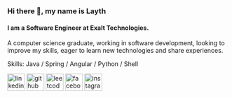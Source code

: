 <!--**Abufarhah/Abufarhah** is a ✨ _special_ ✨ repository because its `README.md` (this file) appears on your GitHub profile.-->
### Hi there 👋, my name is Layth
#### I am a Software Engineer at Exalt Technologies.

A computer science graduate, working in software development, looking to improve my skills, eager to learn new technologies and share experiences.

Skills: Java / Spring / Angular / Python / Shell


[<img src='https://cdn.jsdelivr.net/npm/simple-icons@3.0.1/icons/linkedin.svg' alt='linkedin' height='40'>](https://www.linkedin.com/in/https://www.linkedin.com/in/laythabufarhah//)
[<img src='https://cdn.jsdelivr.net/npm/simple-icons@3.0.1/icons/github.svg' alt='github' height='40'>](https://github.com/https://github.com/Abufarhah)  [<img src='https://cdn.jsdelivr.net/npm/simple-icons@3.0.1/icons/leetcode.svg' alt='leetcode' height='40'>](https://leetcode.com/Abufarhah/)  [<img src='https://cdn.jsdelivr.net/npm/simple-icons@3.0.1/icons/facebook.svg' alt='facebook' height='40'>](https://www.facebook.com/https://www.facebook.com/layth.abufarha.9/)  [<img src='https://cdn.jsdelivr.net/npm/simple-icons@3.0.1/icons/instagram.svg' alt='instagram' height='40'>](https://www.instagram.com/https://www.instagram.com/layth_abufarhah//)  
